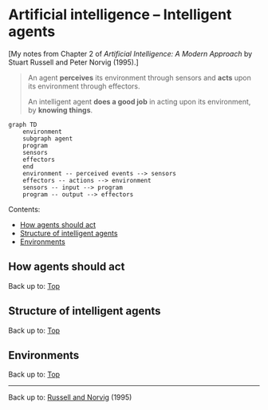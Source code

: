 # Artificial intelligence – Intelligent agents

\[My notes from Chapter 2 of *Artificial Intelligence: A Modern Approach* by Stuart Russell and Peter Norvig (1995).\]

> An agent **perceives** its environment through sensors and **acts** upon its environment through effectors.
>
> An intelligent agent **does a good job** in acting upon its environment, by **knowing things**.

```mermaid
graph TD
    environment
    subgraph agent
    program
    sensors
    effectors
    end
    environment -- perceived events --> sensors
    effectors -- actions --> environment
    sensors -- input --> program
    program -- output --> effectors
```


Contents:
- [How agents should act](how-agents-should-act)
- [Structure of intelligent agents](#structure-of-intelligent-agents)
- [Environments](#environments)

## How agents should act




Back up to: [Top](#)

## Structure of intelligent agents

Back up to: [Top](#)

## Environments

Back up to: [Top](#)

----

Back up to: [Russell and Norvig](index.md) (1995)
